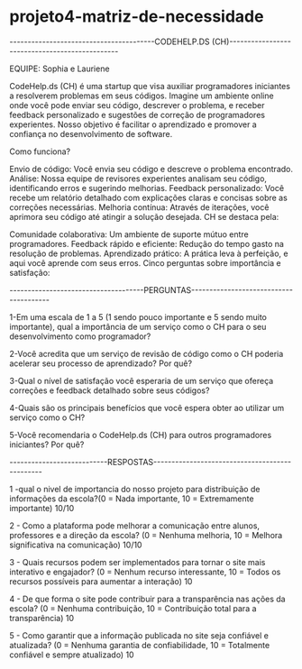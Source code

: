 # projeto4-matriz-de-necessidade

----------------------------------------CODEHELP.DS (CH)-----------------------------------------------

EQUIPE: Sophia e Lauriene

CodeHelp.ds (CH) é uma startup que visa auxiliar programadores iniciantes a resolverem problemas em seus códigos. Imagine um ambiente online onde você pode enviar seu código, descrever o problema, e receber feedback personalizado e sugestões de correção de programadores experientes. Nosso objetivo é facilitar o aprendizado e promover a confiança no desenvolvimento de software.

Como funciona?

Envio de código: Você envia seu código e descreve o problema encontrado. Análise: Nossa equipe de revisores experientes analisam seu código, identificando erros e sugerindo melhorias. Feedback personalizado: Você recebe um relatório detalhado com explicações claras e concisas sobre as correções necessárias. Melhoria contínua: Através de iterações, você aprimora seu código até atingir a solução desejada. CH se destaca pela:

Comunidade colaborativa: Um ambiente de suporte mútuo entre programadores. Feedback rápido e eficiente: Redução do tempo gasto na resolução de problemas. Aprendizado prático: A prática leva à perfeição, e aqui você aprende com seus erros. Cinco perguntas sobre importância e satisfação:

-------------------------------------PERGUNTAS---------------------------------------

1-Em uma escala de 1 a 5 (1 sendo pouco importante e 5 sendo muito importante), qual a importância de um serviço como o CH para o seu desenvolvimento como programador?

2-Você acredita que um serviço de revisão de código como o CH poderia acelerar seu processo de aprendizado? Por quê?

3-Qual o nível de satisfação você esperaria de um serviço que ofereça correções e feedback detalhado sobre seus códigos?

4-Quais são os principais benefícios que você espera obter ao utilizar um serviço como o CH?

5-Você recomendaria o CodeHelp.ds (CH) para outros programadores iniciantes? Por quê?

---------------------------RESPOSTAS-----------------------------------------------


1 -qual o nivel de importancia do nosso projeto para distribuição de informações da escola?(0 = Nada importante, 10 = Extremamente importante)
10/10

2 - Como a plataforma pode melhorar a comunicação entre alunos, professores e a direção da escola? (0 = Nenhuma melhoria, 10 = Melhora significativa na comunicação)
10/10

3 - Quais recursos podem ser implementados para tornar o site mais interativo e engajador? (0 = Nenhum recurso interessante, 10 = Todos os recursos possíveis para aumentar a interação)
10

4 - De que forma o site pode contribuir para a transparência nas ações da escola? (0 = Nenhuma contribuição, 10 = Contribuição total para a transparência)
10

5 - Como garantir que a informação publicada no site seja confiável e atualizada? (0 = Nenhuma garantia de confiabilidade, 10 = Totalmente confiável e sempre atualizado)
10
